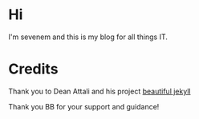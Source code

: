 # Hi

I'm sevenem and this is my blog for all things IT.

# Credits

Thank you to Dean Attali and his project [beautiful jekyll](https://beautifuljekyll.com)

Thank you BB for your support and guidance!
